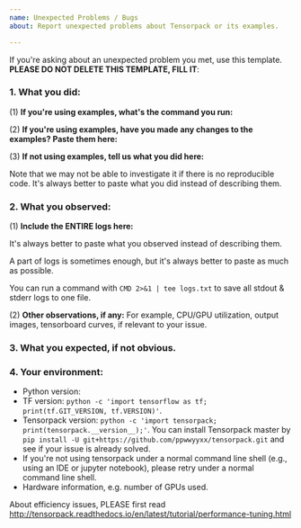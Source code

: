 ```yaml
---
name: Unexpected Problems / Bugs
about: Report unexpected problems about Tensorpack or its examples.

---
```


If you're asking about an unexpected problem you met, use this template.
__PLEASE DO NOT DELETE THIS TEMPLATE, FILL IT__:

### 1. What you did:

(1) **If you're using examples, what's the command you run:**

(2) **If you're using examples, have you made any changes to the examples? Paste them here:**

(3) **If not using examples, tell us what you did here:**

Note that we may not be able to investigate it if there is no reproducible code.
It's always better to paste what you did instead of describing them.

### 2. What you observed:

(1) **Include the ENTIRE logs here:**

It's always better to paste what you observed instead of describing them.

A part of logs is sometimes enough, but it's always better to paste as much as possible.

You can run a command with `CMD 2>&1 | tee logs.txt` to save all stdout & stderr logs to one file.

(2) **Other observations, if any:**
For example, CPU/GPU utilization, output images, tensorboard curves, if relevant to your issue.

### 3. What you expected, if not obvious.
### 4. Your environment:
  + Python version:
  + TF version: `python -c 'import tensorflow as tf; print(tf.GIT_VERSION, tf.VERSION)'`.
  + Tensorpack version: `python -c 'import tensorpack; print(tensorpack.__version__);'`.
      You can install Tensorpack master by `pip install -U git+https://github.com/ppwwyyxx/tensorpack.git`
      and see if your issue is already solved.
  + If you're not using tensorpack under a normal command line shell (e.g.,
    using an IDE or jupyter notebook), please retry under a normal command line shell. 
  + Hardware information, e.g. number of GPUs used.

About efficiency issues, PLEASE first read http://tensorpack.readthedocs.io/en/latest/tutorial/performance-tuning.html
